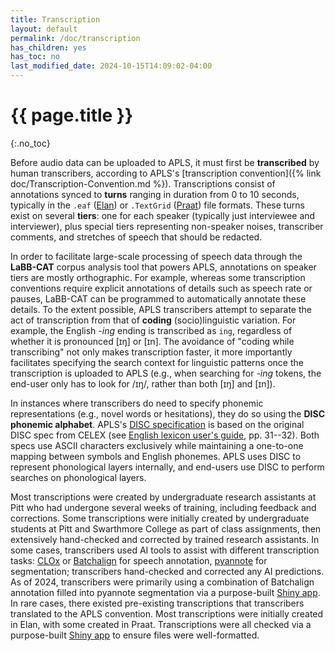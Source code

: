```yaml
---
title: Transcription
layout: default
permalink: /doc/transcription
has_children: yes
has_toc: no
last_modified_date: 2024-10-15T14:09:02-04:00
---
```


# {{ page.title }}
{:.no_toc}

Before audio data can be uploaded to APLS, it must first be **transcribed** by human transcribers, according to APLS's [transcription convention]({% link doc/Transcription-Convention.md %}).
Transcriptions consist of annotations synced to **turns** ranging in duration from 0 to 10 seconds, typically in the `.eaf` ([Elan](https://archive.mpi.nl/tla/elan)) or `.TextGrid` ([Praat](http://www.fon.hum.uva.nl/praat/)) file formats.
These turns exist on several **tiers**: one for each speaker (typically just interviewee and interviewer), plus special tiers representing non-speaker noises, transcriber comments, and stretches of speech that should be redacted.

In order to facilitate large-scale processing of speech data through the **LaBB-CAT** corpus analysis tool that powers APLS, annotations on speaker tiers are mostly orthographic.
For example, whereas some transcription conventions require explicit annotations of details such as speech rate or pauses, LaBB-CAT can be programmed to automatically annotate these details.
To the extent possible, APLS transcribers attempt to separate the act of transcription from that of **coding** (socio)linguistic variation.
For example, the English _-ing_ ending is transcribed as `ing`, regardless of whether it is pronounced [ɪŋ] or [ɪn].
The avoidance of "coding while transcribing" not only makes transcription faster, it more importantly facilitates specifying the search context for linguistic patterns once the transcription is uploaded to APLS (e.g., when searching for _-ing_ tokens, the end-user only has to look for /ɪŋ/, rather than both [ɪŋ] and [ɪn]).

In instances where transcribers do need to specify phonemic representations (e.g., novel words or hesitations), they do so using the **DISC phonemic alphabet**.
APLS's [DISC specification](phonemic-transcription) is based on the original DISC spec from CELEX (see [English lexicon user's guide](https://catalog.ldc.upenn.edu/docs/LDC96L14/eug_let.pdf), pp. 31--32).
Both specs use ASCII characters exclusively while maintaining a one-to-one mapping between symbols and English phonemes.
APLS uses DISC to represent phonological layers internally, and end-users use DISC to perform searches on phonological layers.

Most transcriptions were created by undergraduate research assistants at Pitt who had undergone several weeks of training, including feedback and corrections.
Some transcriptions were initially created by undergraduate students at Pitt and Swarthmore College as part of class assignments, then extensively hand-checked and corrected by trained research assistants.
In some cases, transcribers used AI tools to assist with different transcription tasks: [CLOx](https://clox.ling.washington.edu/#/) or [Batchalign](https://github.com/TalkBank/batchalign) for speech annotation, [pyannote](https://github.com/pyannote/pyannote-audio) for segmentation;
transcribers hand-checked and corrected any AI predictions.
As of 2024, transcribers were primarily using a combination of Batchalign annotation filled into pyannote segmentation via a purpose-built [Shiny app](https://djvill.shinyapps.io/fill-batchalign-words/).
In rare cases, there existed pre-existing transcriptions that transcribers translated to the APLS convention.
Most transcriptions were initially created in Elan, with some created in Praat.
Transcriptions were all checked via a purpose-built [Shiny app](https://djvill.shinyapps.io/apls_elan_file_checker/) to ensure files were well-formatted.
